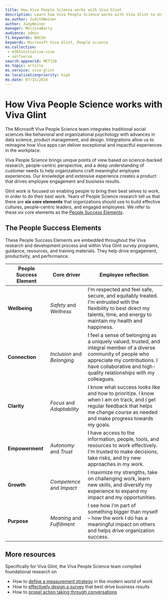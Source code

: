 ```yaml
---
title: How Viva People Science works with Viva Glint
description: Learn how Viva People Science works with Viva Glint to drive engagement, productivity, and performance.
ms.author: JudithWeiner
author: JudyWeiner
manager: MelissaBarry
audience: admin
f1.keywords: NOCSH
keywords: Microsoft Viva Glint, People science
ms.collection: 
 - m365initiative-viva
 - selfserve
search-appverid: MET150
ms.topic: article
ms.service: viva-glint
ms.localizationpriority: high
ms.date: 07/15/2024
---
```


# How Viva People Science works with Viva Glint

The Microsoft Viva People Science team integrates traditional social sciences like behavioral and organizational psychology with advances in data science, product management, and design. Integrations allow us to reimagine how Viva apps can deliver exceptional and impactful experiences in the workplace.

Viva People Science brings unique points of view based on science-backed research, people-centric perspective, and a deep understanding of customer needs to help organizations craft meaningful employee experiences. Our knowledge and extensive experience creates a product that drives employee engagement and business results.

Glint work is focused on enabling people to bring their best selves to work, in order to do their best work. Years of People Science research tell us that there are **six core elements** that organizations should use to build effective cultures, people-centric leaders, and engaged employees. We refer to these six core elements as the [People Success Elements](https://techcommunity.microsoft.com/t5/viva-glint-blog/the-elements-of-people-success/ba-p/3791765). 

## The People Success Elements

These People Success Elements are embedded throughout the Viva research and development process and within Viva Glint survey programs, guidance, resources, and training materials. They help drive engagement, productivity, and performance.

|People Success Element|Core driver|Employee reflection|
|----------|----------|-------------------|
|**Wellbeing**| *Safety* and *Wellness*| I'm respected and feel safe, secure, and equitably treated. I'm entrusted with the flexibility to best direct my talents, time, and energy to maintain my health and happiness.​|
|**Connection**|*Inclusion* and *Belonging*|I feel a sense of belonging as a uniquely valued, trusted, and integral member of a diverse community of people who appreciate my contributions. I have collaborative and high-quality relationships with my colleagues.​|
|**Clarity**|*Focus* and *Adaptability*|I know what success looks like and how to prioritize. I know when I am on track, and I get regular feedback that helps me change course as needed and make progress towards my goals.​|
|**Empowerment**|*Autonomy* and *Trust*| I have access to the information, people, tools, and resources to work effectively. I'm trusted to make decisions, take risks, and try new approaches in my work.​|
|**Growth**|*Competence* and *Impact*| I maximize my strengths, take on challenging work, learn new skills, and diversify my experience to expand my impact and my opportunities.|
|**Purpose**|*Meaning* and *Fulfillment*|I see how I'm part of something bigger than myself – how the work I do has a meaningful impact on others and helps drive organization success.​|

## More resources

Specifically for Viva Glint, the Viva People Science team compiled foundational research on 
- How to [define a measurement strategy](https://adoption.microsoft.com/files/viva/glint/Defining-a-measurement-strategy.pdf) in the modern world of work
- How to [effectively design a survey](https://adoption.microsoft.com/files/viva/glint/Survey-design-principles-with-Microsoft-Viva-Glint.pdf) that best drive business results
- How to [propel action taking through conversations](https://adoption.microsoft.com/files/viva/glint/Propel-action-taking-through-conversations-with-Microsoft-Viva-Glint.pdf)
